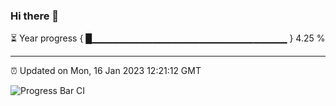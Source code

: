 ### Hi there 👋

⏳ Year progress { █▁▁▁▁▁▁▁▁▁▁▁▁▁▁▁▁▁▁▁▁▁▁▁▁▁▁▁▁▁ } 4.25 %

---

⏰ Updated on Mon, 16 Jan 2023 12:21:12 GMT

![Progress Bar CI](https://github.com/liununu/liununu/workflows/Progress%20Bar%20CI/badge.svg)
